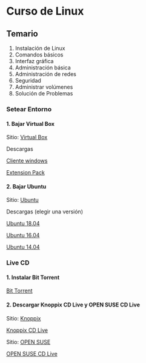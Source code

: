 # Curso de Linux

## Temario

1. Instalación de Linux
2. Comandos básicos
3. Interfaz gráfica
4. Administración básica
5. Administración de redes
6. Seguridad
7. Administrar volúmenes
8. Solución de Problemas

### Setear Entorno

#### 1. Bajar Virtual Box

   Sitio: [Virtual Box](https://www.virtualbox.org/)
    
Descargas 

   [Cliente windows](https://download.virtualbox.org/virtualbox/5.2.18/VirtualBox-5.2.18-124319-Win.exe)

   [Extension Pack](https://download.virtualbox.org/virtualbox/5.2.18/Oracle_VM_VirtualBox_Extension_Pack-5.2.18.vbox-extpack)
    
#### 2. Bajar Ubuntu

   Sitio: [Ubuntu](https://www.ubuntu.com/)

Descargas (elegir una versión)

   [Ubuntu 18.04](https://www.ubuntu.com/download/desktop/thank-you?version=18.04.1&architecture=amd64)
   
   [Ubuntu 16.04](http://releases.ubuntu.com/16.04/ubuntu-16.04.5-desktop-amd64.iso)

   [Ubuntu 14.04](http://releases.ubuntu.com/14.04/ubuntu-14.04.5-desktop-amd64.iso)

### Live CD

#### 1. Instalar Bit Torrent

[Bit Torrent](https://github.com/Damianca/linux-tn/blob/master/resources/BitTorrent.exe)

#### 2. Descargar Knoppix CD Live y OPEN SUSE CD Live

   Sitio: [Knoppix](http://www.knopper.net/knoppix/index-en.html)
   
   [Knoppix CD Live](https://github.com/Damianca/linux-tn/blob/master/resources/KNOPPIX_V7.2.0CD-2013-06-16-EN.torrent)

   Sitio: [OPEN SUSE](https://www.opensuse.org/)
   
   [OPEN SUSE CD Live](https://github.com/Damianca/linux-tn/blob/master/resources/openSUSE-Tumbleweed-GNOME-Live-x86_64-Current.iso.torrent)

